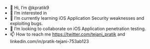 - 👋 Hi, I’m @kpratik9
- 👀 I’m interested in 
- 🌱 I’m currently learning iOS Application Security weaknesses and exploiting bugs.
- 💞️ I’m looking to collaborate on iOS Application penetration testing.
- 📫 How to reach me https://twitter.com/tejani_pratik  and linkedin.com/in/pratik-tejani-753ab123

<!---
kpratik9 is a ✨ special ✨ repository because its `README.md` (this file) appears on your GitHub profile.
You can click the Preview link to take a look at your changes.
--->
